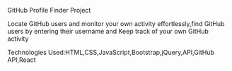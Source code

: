 
GitHub Profile Finder Project

Locate GitHub users and monitor your own activity effortlessly,find GitHub users by entering their username
and  Keep track of your own GitHub activity

Technologies Used:HTML,CSS,JavaScript,Bootstrap,jQuery,API,GitHub API,React








